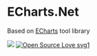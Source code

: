 # ECharts.Net
Based on [ECharts](https://ecomfe.github.io/echarts-doc/public/en/index.html) tool library

[![](https://img.shields.io/badge/.Net%20Standard%20-2.0-brightgreen.svg)](https://docs.microsoft.com/en-us/dotnet/standard/net-standard) 
[![Open Source Love svg1](https://badges.frapsoft.com/os/v1/open-source.svg?v=103)](https://github.com/ellerbrock/open-source-badges/)
